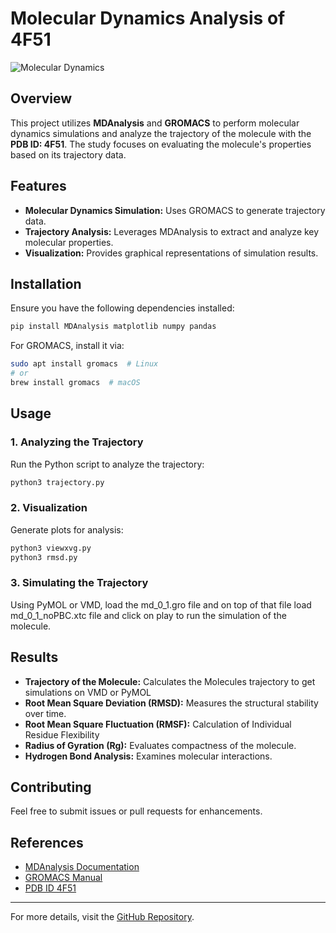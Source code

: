 # Molecular Dynamics Analysis of 4F51

![Molecular Dynamics](https://upload.wikimedia.org/wikipedia/commons/3/3d/Molecular_dynamics_simulation.gif)

## Overview
This project utilizes **MDAnalysis** and **GROMACS** to perform molecular dynamics simulations and analyze the trajectory of the molecule with the **PDB ID: 4F51**. The study focuses on evaluating the molecule's properties based on its trajectory data.

## Features
- **Molecular Dynamics Simulation:** Uses GROMACS to generate trajectory data.
- **Trajectory Analysis:** Leverages MDAnalysis to extract and analyze key molecular properties.
- **Visualization:** Provides graphical representations of simulation results.

## Installation
Ensure you have the following dependencies installed:

```bash
pip install MDAnalysis matplotlib numpy pandas
```

For GROMACS, install it via:

```bash
sudo apt install gromacs  # Linux
# or
brew install gromacs  # macOS
```

## Usage
### 1. Analyzing the Trajectory
Run the Python script to analyze the trajectory:

```bash
python3 trajectory.py
```

### 2. Visualization
Generate plots for analysis:

```bash
python3 viewxvg.py
python3 rmsd.py
```

### 3. Simulating the Trajectory
Using PyMOL or VMD, load the md_0_1.gro file and on top of that file load md_0_1_noPBC.xtc file and click on play to run the simulation of the molecule.

## Results
- **Trajectory of the Molecule:** Calculates the Molecules trajectory to get simulations on VMD or PyMOL
- **Root Mean Square Deviation (RMSD):** Measures the structural stability over time.
- **Root Mean Square Fluctuation (RMSF):** Calculation of Individual Residue Flexibility
- **Radius of Gyration (Rg):** Evaluates compactness of the molecule.
- **Hydrogen Bond Analysis:** Examines molecular interactions.

## Contributing
Feel free to submit issues or pull requests for enhancements.

## References
- [MDAnalysis Documentation](https://www.mdanalysis.org/)
- [GROMACS Manual](http://www.gromacs.org/)
- [PDB ID 4F51](https://www.rcsb.org/structure/4F51)

---
For more details, visit the [GitHub Repository](https://github.com/Champion2049/MolecularDynamics).

